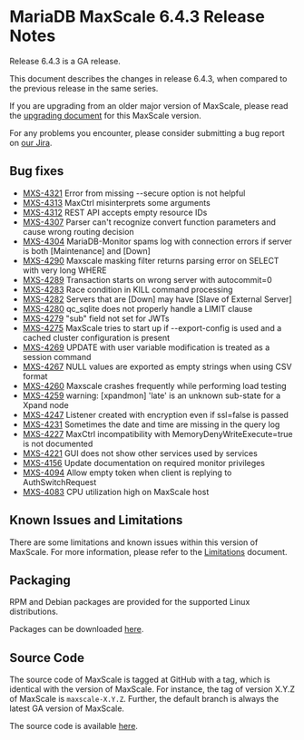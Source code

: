 # MariaDB MaxScale 6.4.3 Release Notes

Release 6.4.3 is a GA release.

This document describes the changes in release 6.4.3, when compared to the
previous release in the same series.

If you are upgrading from an older major version of MaxScale, please read the
[upgrading document](../Upgrading/Upgrading-To-MaxScale-6.md) for
this MaxScale version.

For any problems you encounter, please consider submitting a bug
report on [our Jira](https://jira.mariadb.org/projects/MXS).

## Bug fixes

* [MXS-4321](https://jira.mariadb.org/browse/MXS-4321) Error from missing --secure option is not helpful
* [MXS-4313](https://jira.mariadb.org/browse/MXS-4313) MaxCtrl misinterprets some arguments
* [MXS-4312](https://jira.mariadb.org/browse/MXS-4312) REST API accepts empty resource IDs
* [MXS-4307](https://jira.mariadb.org/browse/MXS-4307) Parser can't recognize convert function parameters and cause wrong routing decision
* [MXS-4304](https://jira.mariadb.org/browse/MXS-4304) MariaDB-Monitor spams log with connection errors if server is both [Maintenance] and [Down]
* [MXS-4290](https://jira.mariadb.org/browse/MXS-4290) Maxscale masking filter returns parsing error on SELECT with very long WHERE
* [MXS-4289](https://jira.mariadb.org/browse/MXS-4289) Transaction starts on wrong server with autocommit=0
* [MXS-4283](https://jira.mariadb.org/browse/MXS-4283) Race condition in KILL command processing
* [MXS-4282](https://jira.mariadb.org/browse/MXS-4282) Servers that are [Down] may have [Slave of External Server]
* [MXS-4280](https://jira.mariadb.org/browse/MXS-4280) qc_sqlite does not properly handle a LIMIT clause
* [MXS-4279](https://jira.mariadb.org/browse/MXS-4279) "sub" field not set for JWTs
* [MXS-4275](https://jira.mariadb.org/browse/MXS-4275) MaxScale tries to start up if --export-config is used and a cached cluster configuration is present
* [MXS-4269](https://jira.mariadb.org/browse/MXS-4269) UPDATE with user variable modification is treated as a session command
* [MXS-4267](https://jira.mariadb.org/browse/MXS-4267) NULL values are exported as empty strings when using CSV format
* [MXS-4260](https://jira.mariadb.org/browse/MXS-4260) Maxscale crashes frequently while performing load testing
* [MXS-4259](https://jira.mariadb.org/browse/MXS-4259) warning: [xpandmon] 'late' is an unknown sub-state for a Xpand node
* [MXS-4247](https://jira.mariadb.org/browse/MXS-4247) Listener created with encryption even if ssl=false is passed
* [MXS-4231](https://jira.mariadb.org/browse/MXS-4231) Sometimes the date and time are missing in the query log
* [MXS-4227](https://jira.mariadb.org/browse/MXS-4227) MaxCtrl incompatibility with MemoryDenyWriteExecute=true is not documented
* [MXS-4221](https://jira.mariadb.org/browse/MXS-4221) GUI does not show other services used by services
* [MXS-4156](https://jira.mariadb.org/browse/MXS-4156) Update documentation on required monitor privileges
* [MXS-4094](https://jira.mariadb.org/browse/MXS-4094) Allow empty token when client is replying to AuthSwitchRequest
* [MXS-4083](https://jira.mariadb.org/browse/MXS-4083) CPU utilization high on MaxScale host

## Known Issues and Limitations

There are some limitations and known issues within this version of MaxScale.
For more information, please refer to the [Limitations](../About/Limitations.md) document.

## Packaging

RPM and Debian packages are provided for the supported Linux distributions.

Packages can be downloaded [here](https://mariadb.com/downloads/#mariadb_platform-mariadb_maxscale).

## Source Code

The source code of MaxScale is tagged at GitHub with a tag, which is identical
with the version of MaxScale. For instance, the tag of version X.Y.Z of MaxScale
is `maxscale-X.Y.Z`. Further, the default branch is always the latest GA version
of MaxScale.

The source code is available [here](https://github.com/mariadb-corporation/MaxScale).
